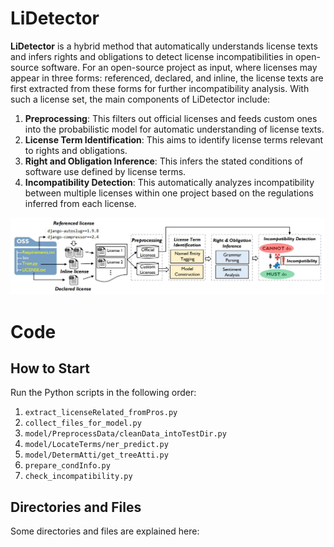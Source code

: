# LiDetector

**LiDetector** is a hybrid method that automatically understands license texts and infers rights and obligations to detect license incompatibilities in open-source software. For an open-source project as input, where licenses may appear in three forms: referenced, declared, and inline, the license texts are first extracted from these forms for further incompatibility analysis. With such a license set, the main components of LiDetector include:

1. **Preprocessing**: This filters out official licenses and feeds custom ones into the probabilistic model for automatic understanding of license texts.
2. **License Term Identification**: This aims to identify license terms relevant to rights and obligations.
3. **Right and Obligation Inference**: This infers the stated conditions of software use defined by license terms.
4. **Incompatibility Detection**: This automatically analyzes incompatibility between multiple licenses within one project based on the regulations inferred from each license.

<p align="center">
    <img src="overview.jpg" width="800">
</p>

# Code

## How to Start
Run the Python scripts in the following order:

1. `extract_licenseRelated_fromPros.py`
2. `collect_files_for_model.py`
3. `model/PreprocessData/cleanData_intoTestDir.py`
4. `model/LocateTerms/ner_predict.py`
5. `model/DetermAtti/get_treeAtti.py`
6. `prepare_condInfo.py`
7. `check_incompatibility.py`

## Directories and Files

Some directories and files are explained here:
